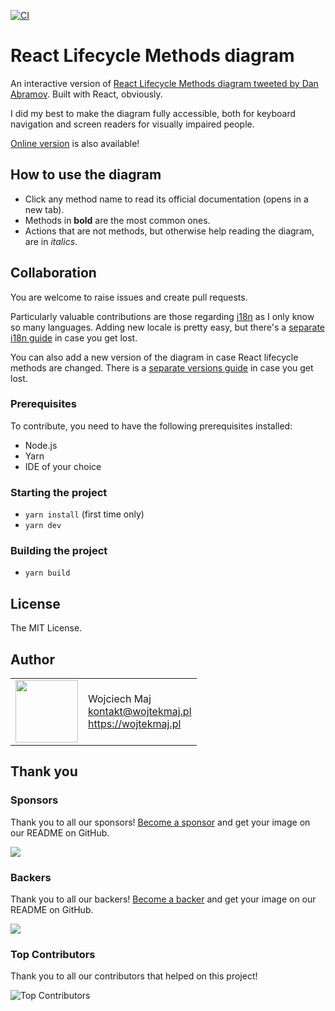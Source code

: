[![CI](https://github.com/wojtekmaj/react-lifecycle-methods-diagram/actions/workflows/ci.yml/badge.svg)](https://github.com/wojtekmaj/react-lifecycle-methods-diagram/actions)

# React Lifecycle Methods diagram

An interactive version of [React Lifecycle Methods diagram tweeted by Dan Abramov](https://twitter.com/dan_abramov/status/981712092611989509). Built with React, obviously.

I did my best to make the diagram fully accessible, both for keyboard navigation and screen readers for visually impaired people.

[Online version](http://projects.wojtekmaj.pl/react-lifecycle-methods-diagram/) is also available!

## How to use the diagram

- Click any method name to read its official documentation (opens in a new tab).
- Methods in **bold** are the most common ones.
- Actions that are not methods, but otherwise help reading the diagram, are in _italics_.

## Collaboration

You are welcome to raise issues and create pull requests.

Particularly valuable contributions are those regarding [i18n](https://en.wikipedia.org/wiki/i18n) as I only know so many languages. Adding new locale is pretty easy, but there's a [separate i18n guide](/src/i18n/README.md) in case you get lost.

You can also add a new version of the diagram in case React lifecycle methods are changed. There is a [separate versions guide](/src/versions/README.md) in case you get lost.

### Prerequisites

To contribute, you need to have the following prerequisites installed:

- Node.js
- Yarn
- IDE of your choice

### Starting the project

- `yarn install` (first time only)
- `yarn dev`

### Building the project

- `yarn build`

## License

The MIT License.

## Author

<table>
  <tr>
    <td>
      <img src="https://github.com/wojtekmaj.png?s=100" width="100">
    </td>
    <td>
      Wojciech Maj<br />
      <a href="mailto:kontakt@wojtekmaj.pl">kontakt@wojtekmaj.pl</a><br />
      <a href="https://wojtekmaj.pl">https://wojtekmaj.pl</a>
    </td>
  </tr>
</table>

## Thank you

### Sponsors

Thank you to all our sponsors! [Become a sponsor](https://opencollective.com/react-lifecycle-methods-diagram#sponsor) and get your image on our README on GitHub.

<a href="https://opencollective.com/react-lifecycle-methods-diagram#sponsors" target="_blank"><img src="https://opencollective.com/react-calendar/sponsors.svg?width=890"></a>

### Backers

Thank you to all our backers! [Become a backer](https://opencollective.com/react-lifecycle-methods-diagram#backer) and get your image on our README on GitHub.

<a href="https://opencollective.com/react-calendar#backers" target="_blank"><img src="https://opencollective.com/react-lifecycle-methods-diagram/backers.svg?width=890"></a>

### Top Contributors

Thank you to all our contributors that helped on this project!

![Top Contributors](https://opencollective.com/react-lifecycle-methods-diagram/contributors.svg?width=890&button=false)
